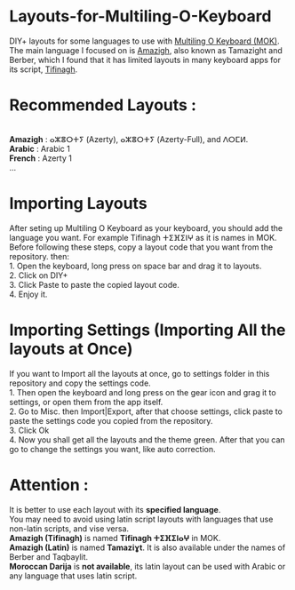 # Layouts-for-Multiling-O-Keyboard
DIY+ layouts for some languages to use with [Multiling O Keyboard (MOK)](https://play.google.com/store/apps/details?id=kl.ime.oh).
<br>The main language I focused on is [Amazigh](https://en.wikipedia.org/wiki/Berber_languages), also known as Tamazight and Berber, which I found that it has limited layouts in many keyboard apps for its script, [Tifinagh](https://en.wikipedia.org/wiki/Tifinagh).
# Recommended Layouts :
<br>**Amazigh** : ⴰⵣⴻⵔⵜⵢ (Azerty), ⴰⵣⴻⵔⵜⵢ (Azerty-Full), and ⴷⵔⵎⵍ.
<br>**Arabic** : Arabic 1
<br>**French** : Azerty 1
<br>...

# Importing Layouts
After seting up Multiling O Keyboard as your keyboard, you should add the language you want. For example Tifinagh ⵜⵉⴼⵉⵏⵖ as it is names in MOK.
<br> Before following these steps, copy a layout code that you want from the repository. then:
<br>1. Open the keyboard, long press on space bar and drag it to layouts.
<br>2. Click on DIY+
<br>3. Click Paste to paste the copied layout code.
<br>4. Enjoy it.
# Importing Settings (Importing All the layouts at Once)
If you want to Import all the layouts at once, go to settings folder in this repository and copy the settings code.
<br>1. Then open the keyboard and long press on the gear icon and grag it to settings, or open them from the app itself.
<br>2. Go to Misc. then Import|Export, after that choose settings, click paste to paste the settings code you copied from the repository.
<br>3. Click Ok
<br>4. Now you shall get all the layouts and the theme green. After that you can go to change the settings you want, like auto correction.
# Attention :
It is better to use each layout with its **specified language**.
<br>You may need to avoid using latin script layouts with languages that use non-latin scripts, and vise versa.
<br>**Amazigh (Tifinagh)** is named **Tifinagh ⵜⵉⴼⵉⵏⴰⵖ** in MOK.
<br>**Amazigh (Latin)** is named **Tamaziɣt**. It is also available under the names of Berber and Taqbaylit.
<br>**Moroccan Darija** is **not available**, its latin layout can be used with Arabic or any language that uses latin script.
